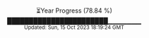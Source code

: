 <p align="center">
⏳Year Progress (78.84 %) <br>
███████████████████████▁▁▁▁▁▁▁ <br>
<sub>Updated: Sun, 15 Oct 2023 18:19:24 GMT</sub>
</p>

